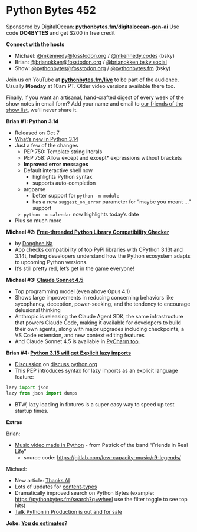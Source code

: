 # Python Bytes 452

Sponsored by DigitalOcean: [**pythonbytes.fm/digitalocean-gen-ai**](https://pythonbytes.fm/digitalocean-gen-ai) Use code **DO4BYTES** and get $200 in free credit

**Connect with the hosts**

- Michael: [@mkennedy@fosstodon.org](https://fosstodon.org/@mkennedy) / [@mkennedy.codes](https://bsky.app/profile/mkennedy.codes) (bsky)
- Brian: [@brianokken@fosstodon.org](https://fosstodon.org/@brianokken) / [@brianokken.bsky.social](https://bsky.app/profile/brianokken.bsky.social)
- Show: [@pythonbytes@fosstodon.org](https://fosstodon.org/@pythonbytes) / [@pythonbytes.fm](https://bsky.app/profile/pythonbytes.fm) (bsky)

Join us on YouTube at [**pythonbytes.fm/live**](https://pythonbytes.fm/stream/live) to be part of the audience. Usually **Monday** at 10am PT. Older video versions available there too.

Finally, if you want an artisanal, hand-crafted digest of every week of the show notes in email form? Add your name and email to [our friends of the show list](https://pythonbytes.fm/friends-of-the-show), we'll never share it.

**Brian #1: Python 3.14**

- Released on Oct 7
- [What’s new in Python 3.14](https://docs.python.org/3.14/whatsnew/3.14.html)
- Just a few of the changes
  - PEP 750: Template string literals
  - PEP 758: Allow except and except* expressions without brackets
  - **Improved error messages**
  - Default interactive shell now
    - highlights Python syntax
    - supports auto-completion
  - argparse
    - better support for `python -m module`
    - has a new `suggest_on_error` parameter for “maybe you meant …” support
  - `python -m calendar` now highlights today’s date
- Plus so much more

**Michael #2: [Free-threaded Python Library Compatibility Checker](https://ft-checker.com)**

- by [Donghee Na](https://github.com/corona10)
- App checks compatibility of top PyPI libraries with CPython 3.13t and 3.14t, helping developers understand how the Python ecosystem adapts to upcoming Python versions.
- It’s still pretty red, let’s get in the game everyone!

**Michael #3: [Claude Sonnet 4.5](https://www.anthropic.com/news/claude-sonnet-4-5)**

- Top programming model (even above Opus 4.1)
- Shows large improvements in reducing concerning behaviors like sycophancy, deception, power-seeking, and the tendency to encourage delusional thinking
- Anthropic is releasing the Claude Agent SDK, the same infrastructure that powers Claude Code, making it available for developers to build their own agents, along with major upgrades including checkpoints, a VS Code extension, and new context editing features
- And Claude Sonnet 4.5 is available in [PyCharm too](https://blog.jetbrains.com/ai/2025/09/introducing-claude-agent-in-jetbrains-ides/?utm_source=marketo&utm_medium=email&utm_campaign=general&utm_content=newsletter&map=2&mkt_tok=NDI2LVFWRC0xMTQAAAGdONnRabyMjVqZtzoP7gHexU8ch5afa-LRr8ve6qJs4H77qyz2tc6urxCZzTisSMxMDk1b7lvoTH8thHAh4_VCms-0_cbvDAen9_dSRNXu3axlSpR2).

**Brian #4: [Python 3.15 will get Explicit lazy imports](https://pep-previews--4622.org.readthedocs.build/pep-0810/)**

- [Discussion](https://discuss.python.org/t/pep-810-explicit-lazy-imports/104131) on [discuss.python.org](http://discuss.python.org)
- This PEP introduces syntax for lazy imports as an explicit language feature:

```python
lazy import json
lazy from json import dumps
```

- BTW, lazy loading in fixtures is a super easy way to speed up test startup times.

**Extras**

Brian:

- [Music video made in Python](https://www.youtube.com/watch?v=4hGCwTqRz0w) - from Patrick of the band “Friends in Real Life”
  - source code: https://gitlab.com/low-capacity-music/r9-legends/

Michael:

- New article: [Thanks AI](https://mkennedy.codes/posts/goodbye-wordpress-thanks-ai/)
- Lots of updates for [content-types](https://github.com/mikeckennedy/content-types)
- Dramatically improved search on Python Bytes (example: https://pythonbytes.fm/search?q=wheel use the filter toggle to see top hits)
- [Talk Python in Production is out and for sale](https://talkpython.fm/books/python-in-production/buy)

**Joke: [You do estimates](https://x.com/pr0grammerhum0r/status/1971424514966683683?s=12)?**